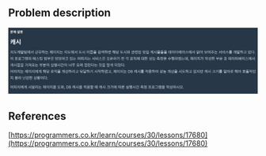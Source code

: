 ## Problem description
![Problem description](./Problem-17680.png)

## References
[https://programmers.co.kr/learn/courses/30/lessons/17680](https://programmers.co.kr/learn/courses/30/lessons/17680)
